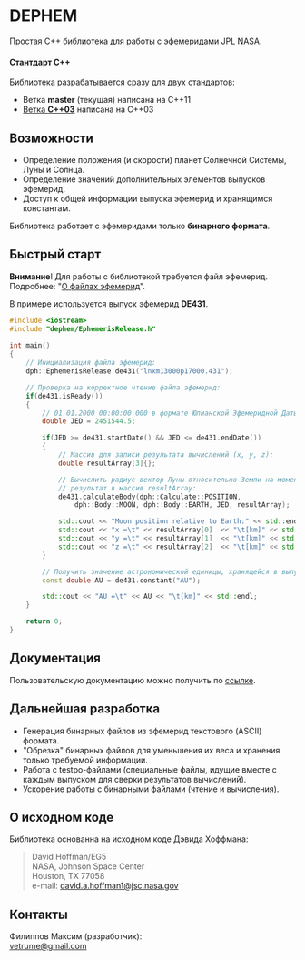 # DEPHEM
Простая C++ библиотека для работы с эфемеридами JPL NASA.  

#### Стантдарт C++
Библиотека разрабатывается сразу для двух стандартов:
* Ветка **master** (текущая) написана на C++11
* [Ветка **C++03**](https://github.com/SpaceCalc/dephem/tree/C++03) написана на C++03

## Возможности
* Определение положения (и скорости) планет Солнечной Системы, Луны и Солнца.
* Определение значений дополнительных элементов выпусков эфемерид.
* Доступ к общей информации выпуска эфемерид и хранящимся константам. 

Библиотека работает с эфемеридами только **бинарного формата**.

## Быстрый старт
**Внимание**! Для работы с библиотекой требуется файл эфемерид.  
Подробнее: "[О файлах эфемерид](./docs/about-ephemeris-files.md)".  

В примере используется выпуск эфемерид **DE431**.
````c++
#include <iostream>
#include "dephem/EphemerisRelease.h"
    
int main()
{
    // Инициализация файла эфемерид:
    dph::EphemerisRelease de431("lnxm13000p17000.431");

    // Проверка на корректное чтение файла эфемерид:
    if(de431.isReady())
    {
        // 01.01.2000 00:00:00.000 в формате Юлианской Эфемеридной Даты:
        double JED = 2451544.5;

        if(JED >= de431.startDate() && JED <= de431.endDate())
        {
            // Массив для записи результата вычислений (x, y, z):
            double resultArray[3]{};

            // Вычислить радиус-вектор Луны относительно Земли на момент времени JED и записать
            // результат в массив resultArray:
            de431.calculateBody(dph::Calculate::POSITION,
                dph::Body::MOON, dph::Body::EARTH, JED, resultArray);

            std::cout << "Moon position relative to Earth:" << std::endl
            std::cout << "x =\t" << resultArray[0]  << "\t[km]" << std::endl
            std::cout << "y =\t" << resultArray[1]  << "\t[km]" << std::endl
            std::cout << "z =\t" << resultArray[2]  << "\t[km]" << std::endl;
        }        

        // Получить значение астрономической единицы, хранящейся в выпуске DE431:
        const double AU = de431.constant("AU");

        std::cout << "AU =\t" << AU << "\t[km]" << std::endl;    
    }

    return 0;
}
````

## Документация
Пользовательскую документацию можно получить по [ссылке](./docs/index.md).

## Дальнейшая разработка
* Генерация бинарных файлов из эфемерид текстового (ASCII) формата.
* "Обрезка" бинарных файлов для уменьшения их веса и хранения только требуемой информации.
* Работа с testpo-файлами (специальные файлы, идущие вместе с каждым выпуском для сверки результатов вычислений).
* Ускорение работы с бинарными файлами (чтение и вычисления).

## О исходном коде
Библиотека основанна на исходном коде Дэвида Хоффмана:
>David Hoffman/EG5                    
>NASA, Johnson Space Center           
>Houston, TX 77058                    
>e-mail: <david.a.hoffman1@jsc.nasa.gov>

## Контакты
Филиппов Максим (разработчик):  
<vetrume@gmail.com>